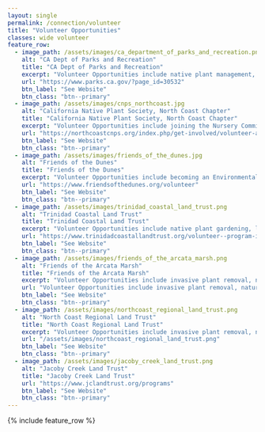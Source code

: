 ```yaml
---
layout: single                                                           
permalink: /connection/volunteer
title: "Volunteer Opportunities"
classes: wide volunteer 
feature_row:
  - image_path: /assets/images/ca_department_of_parks_and_recreation.png
    alt: "CA Dept of Parks and Recreation"
    title: "CA Dept of Parks and Recreation"
    excerpt: "Volunteer Opportunities include native plant management, invasive ivy removal, monitoring trails, trail cleanup, and more."
    url: "https://www.parks.ca.gov/?page_id=30532"
    btn_label: "See Website"
    btn_class: "btn--primary"
  - image_path: /assets/images/cnps_northcoast.jpg 
    alt: "California Native Plant Society, North Coast Chapter"
    title: "California Native Plant Society, North Coast Chapter"
    excerpt: "Volunteer Opportunities include joining the Nursery Committee, growing native plants and maintaining the native plant living seed bank."
    url: "https://northcoastcnps.org/index.php/get-involved/volunteer-at-the-nursery"
    btn_label: "See Website"
    btn_class: "btn--primary"
  - image_path: /assets/images/friends_of_the_dunes.jpg 
    alt: "Friends of the Dunes"
    title: "Friends of the Dunes"
    excerpt: "Volunteer Opportunities include becoming an Environmental Educator, joining the Dune Ecosystem Restoration Team and Drop-In Native Landscaping"
    url: "https://www.friendsofthedunes.org/volunteer"
    btn_label: "See Website"
    btn_class: "btn--primary"
  - image_path: /assets/images/trinidad_coastal_land_trust.png 
    alt: "Trinidad Coastal Land Trust"
    title: "Trinidad Coastal Land Trust"
    excerpt: "Volunteer Opportunities include native plant gardening, land stewardship and many more."
    url: "https://www.trinidadcoastallandtrust.org/volunteer--program-interest-sign-up.html"
    btn_label: "See Website"
    btn_class: "btn--primary"
  - image_path: /assets/images/friends_of_the_arcata_marsh.png 
    alt: "Friends of the Arcata Marsh"
    title: "Friends of the Arcata Marsh"
    excerpt: "Volunteer Opportunities include invasive plant removal, nature crafts, working with children, coordinating events and more."
    url: "Volunteer Opportunities include invasive plant removal, nature crafts, working with children, coordinating events and more."
    btn_label: "See Website"
    btn_class: "btn--primary"
  - image_path: /assets/images/northcoast_regional_land_trust.png 
    alt: "North Coast Regional Land Trust"
    title: "North Coast Regional Land Trust"
    excerpt: "Volunteer Opportunities include invasive plant removal, nature crafts, working with children, coordinating events and more."
    url: "/assets/images/northcoast_regional_land_trust.png"
    btn_label: "See Website"
    btn_class: "btn--primary"
  - image_path: /assets/images/jacoby_creek_land_trust.png
    alt: "Jacoby Creek Land Trust"
    title: "Jacoby Creek Land Trust"
    url: "https://www.jclandtrust.org/programs"
    btn_label: "See Website"
    btn_class: "btn--primary"
---
```

{% include feature_row %}

